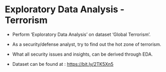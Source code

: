 # Exploratory Data Analysis - Terrorism
* Perform ‘Exploratory Data Analysis’ on dataset ‘Global Terrorism’.

* As a security/defense analyst, try to find out the hot zone of terrorism.

* What all security issues and insights, can be derived through EDA.

* Dataset can be found at : https://bit.ly/2TK5Xn5
